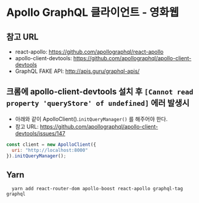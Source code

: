 # Apollo GraphQL 클라이언트 - 영화웹

## 참고 URL

- react-apollo: https://github.com/apollographql/react-apollo
- apollo-client-devtools: https://github.com/apollographql/apollo-client-devtools
- GraphQL FAKE API: http://apis.guru/graphql-apis/

## 크롬에 apollo-client-devtools 설치 후 `[Cannot read property 'queryStore' of undefined]` 에러 발생시

- 아래와 같이 ApolloClient().`initQueryManager()` 를 해주어야 한다.
- 참고 URL: https://github.com/apollographql/apollo-client-devtools/issues/147

```js
const client = new ApolloClient({
  uri: "http://localhost:8000"
}).initQueryManager();
```

## Yarn

```
  yarn add react-router-dom apollo-boost react-apollo graphql-tag graphql
```
